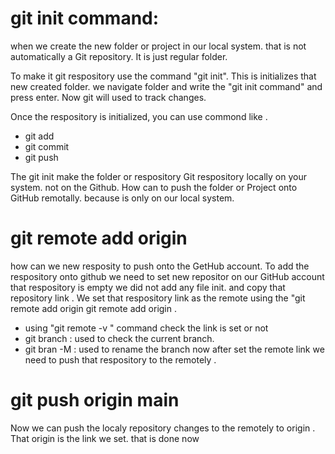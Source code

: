 # git init command:

when we create the new folder or project in our local system. that is not automatically a Git repository.
It is just regular folder.

To make it git respository use the command "git init". This is initializes that new created folder. we navigate folder and
write the "git init command" and press enter. Now git will used to track changes.

Once the respository is initialized, you can use commond like .

- git add
- git commit
- git push

The git init make the folder or respository Git respository locally on your system. not on the
Github.
How can to push the folder or Project onto GitHub remotally. because is only on our local system.

# git remote add origin <repository-link>

how can we new resposity to push onto the GetHub account.
To add the respository onto github we need to set new repositor on our GitHub account that respository is empty we did not
add any file init. and copy that repository link . We set that respository link as the remote using the "git remote add origin<repository-link>
git remote add origin <repository-link>.

- using "git remote -v " command check the link is set or not
- git branch : used to check the current branch.
- git bran -M : used to rename the branch
  now after set the remote link we need to push that respository to the remotely .

# git push origin main

Now we can push the localy repository changes to the remotely to origin . That origin is the link we set.
that is done now
